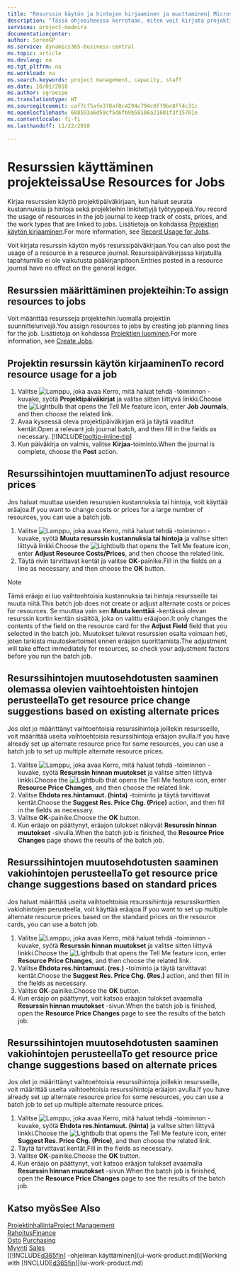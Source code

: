 ```yaml
---
title: "Resurssin käytön ja hintojen kirjaaminen ja muuttaminen| Microsoft Docs"
description: "Tässä ohjeaiheessa kerrotaan, miten voit kirjata projektiin liitetyn resurssin käytön tai kulutuksen sekä seurata ja hallinta kustannuksia, hintoja ja työtyyppejä."
services: project-madeira
documentationcenter: 
author: SorenGP
ms.service: dynamics365-business-central
ms.topic: article
ms.devlang: na
ms.tgt_pltfrm: na
ms.workload: na
ms.search.keywords: project management, capacity, staff
ms.date: 10/01/2018
ms.author: sgroespe
ms.translationtype: HT
ms.sourcegitcommit: caf7cf5afe370af0c4294c794c0ff9bc8ff4c31c
ms.openlocfilehash: 688593a6d59cf5d6fb9b58106a21601f3f15781e
ms.contentlocale: fi-fi
ms.lasthandoff: 11/22/2018

---
```

# <a name="use-resources-for-jobs"></a><span data-ttu-id="ccff4-103">Resurssien käyttäminen projekteissa</span><span class="sxs-lookup"><span data-stu-id="ccff4-103">Use Resources for Jobs</span></span>
<span data-ttu-id="ccff4-104">Kirjaa resurssien käyttö projektipäiväkirjaan, kun haluat seurata kustannuksia ja hintoja sekä projekteihin linkitettyjä työtyyppejä.</span><span class="sxs-lookup"><span data-stu-id="ccff4-104">You record the usage of resources in the job journal to keep track of costs, prices, and the work types that are linked to jobs.</span></span> <span data-ttu-id="ccff4-105">Lisätietoja on kohdassa [Projektien käytön kirjaaminen](projects-how-record-job-usage.md).</span><span class="sxs-lookup"><span data-stu-id="ccff4-105">For more information, see [Record Usage for Jobs](projects-how-record-job-usage.md).</span></span>

<span data-ttu-id="ccff4-106">Voit kirjata resurssin käytön myös resurssipäiväkirjaan.</span><span class="sxs-lookup"><span data-stu-id="ccff4-106">You can also post the usage of a resource in a resource journal.</span></span> <span data-ttu-id="ccff4-107">Resurssipäiväkirjassa kirjatuilla tapahtumilla ei ole vaikutusta pääkirjanpitoon.</span><span class="sxs-lookup"><span data-stu-id="ccff4-107">Entries posted in a resource journal have no effect on the general ledger.</span></span>

## <a name="to-assign-resources-to-jobs"></a><span data-ttu-id="ccff4-108">Resurssien määrittäminen projekteihin:</span><span class="sxs-lookup"><span data-stu-id="ccff4-108">To assign resources to jobs</span></span>
<span data-ttu-id="ccff4-109">Voit määrittää resursseja projekteihin luomalla projektiin suunnittelurivejä.</span><span class="sxs-lookup"><span data-stu-id="ccff4-109">You assign resources to jobs by creating job planning lines for the job.</span></span> <span data-ttu-id="ccff4-110">Lisätietoja on kohdassa [Projektien luominen](projects-how-create-jobs.md).</span><span class="sxs-lookup"><span data-stu-id="ccff4-110">For more information, see [Create Jobs](projects-how-create-jobs.md).</span></span>

## <a name="to-record-resource-usage-for-a-job"></a><span data-ttu-id="ccff4-111">Projektin resurssin käytön kirjaaminen</span><span class="sxs-lookup"><span data-stu-id="ccff4-111">To record resource usage for a job</span></span>
1. <span data-ttu-id="ccff4-112">Valitse ![Lamppu, joka avaa Kerro, mitä haluat tehdä -toiminnon](media/ui-search/search_small.png "Kerro, mitä haluat tehdä") -kuvake, syötä **Projektipäiväkirjat** ja valitse sitten liittyvä linkki.</span><span class="sxs-lookup"><span data-stu-id="ccff4-112">Choose the ![Lightbulb that opens the Tell Me feature](media/ui-search/search_small.png "Tell me what you want to do") icon, enter **Job Journals**, and then choose the related link.</span></span>
2. <span data-ttu-id="ccff4-113">Avaa kyseessä oleva projektipäiväkirjan erä ja täytä vaaditut kentät.</span><span class="sxs-lookup"><span data-stu-id="ccff4-113">Open a relevant job journal batch, and then fill in the fields as necessary.</span></span> [!INCLUDE[tooltip-inline-tip](includes/tooltip-inline-tip_md.md)]
3. <span data-ttu-id="ccff4-114">Kun päiväkirja on valmis, valitse **Kirjaa**-toiminto.</span><span class="sxs-lookup"><span data-stu-id="ccff4-114">When the journal is complete, choose the **Post** action.</span></span>

## <a name="to-adjust-resource-prices"></a><span data-ttu-id="ccff4-115">Resurssihintojen muuttaminen</span><span class="sxs-lookup"><span data-stu-id="ccff4-115">To adjust resource prices</span></span>
<span data-ttu-id="ccff4-116">Jos haluat muuttaa useiden resurssien kustannuksia tai hintoja, voit käyttää eräajoa.</span><span class="sxs-lookup"><span data-stu-id="ccff4-116">If you want to change costs or prices for a large number of resources, you can use a batch job.</span></span>  

1. <span data-ttu-id="ccff4-117">Valitse ![Lamppu, joka avaa Kerro, mitä haluat tehdä -toiminnon](media/ui-search/search_small.png "Kerro, mitä haluat tehdä") -kuvake, syötä **Muuta resurssin kustannuksia tai hintoja** ja valitse sitten liittyvä linkki.</span><span class="sxs-lookup"><span data-stu-id="ccff4-117">Choose the ![Lightbulb that opens the Tell Me feature](media/ui-search/search_small.png "Tell me what you want to do") icon, enter **Adjust Resource Costs/Prices**, and then choose the related link.</span></span>
2. <span data-ttu-id="ccff4-118">Täytä rivin tarvittavat kentät ja valitse **OK**-painike.</span><span class="sxs-lookup"><span data-stu-id="ccff4-118">Fill in the fields on a line as necessary, and then choose the **OK** button.</span></span>

> [!NOTE]  
>   <span data-ttu-id="ccff4-119">Tämä eräajo ei luo vaihtoehtoisia kustannuksia tai hintoja resursseille tai muuta niitä.</span><span class="sxs-lookup"><span data-stu-id="ccff4-119">This batch job does not create or adjust alternate costs or prices for resources.</span></span> <span data-ttu-id="ccff4-120">Se muuttaa vain sen **Muuta kenttää** -kentässä olevan resurssin kortin kentän sisältöä, joka on valittu eräajoon.</span><span class="sxs-lookup"><span data-stu-id="ccff4-120">It only changes the contents of the field on the resource card for the **Adjust Field** field that you selected in the batch job.</span></span> <span data-ttu-id="ccff4-121">Muutokset tulevat resurssien osalta voimaan heti, joten tarkista muutoskertoimet ennen eräajon suorittamista.</span><span class="sxs-lookup"><span data-stu-id="ccff4-121">The adjustment will take effect immediately for resources, so check your adjustment factors before you run the batch job.</span></span>

## <a name="to-get-resource-price-change-suggestions-based-on-existing-alternate-prices"></a><span data-ttu-id="ccff4-122">Resurssihintojen muutosehdotusten saaminen olemassa olevien vaihtoehtoisten hintojen perusteella</span><span class="sxs-lookup"><span data-stu-id="ccff4-122">To get resource price change suggestions based on existing alternate prices</span></span>
<span data-ttu-id="ccff4-123">Jos olet jo määrittänyt vaihtoehtoisia resurssihintoja joillekin resursseille, voit määrittää useita vaihtoehtoisia resurssihintoja eräajon avulla.</span><span class="sxs-lookup"><span data-stu-id="ccff4-123">If you have already set up alternate resource price for some resources, you can use a batch job to set up multiple alternate resource prices.</span></span>

1. <span data-ttu-id="ccff4-124">Valitse ![Lamppu, joka avaa Kerro, mitä haluat tehdä -toiminnon](media/ui-search/search_small.png "Kerro, mitä haluat tehdä") -kuvake, syötä **Resurssin hinnan muutokset** ja valitse sitten liittyvä linkki.</span><span class="sxs-lookup"><span data-stu-id="ccff4-124">Choose the ![Lightbulb that opens the Tell Me feature](media/ui-search/search_small.png "Tell me what you want to do") icon, enter **Resource Price Changes**, and then choose the related link.</span></span>
2. <span data-ttu-id="ccff4-125">Valitse **Ehdota res.hintamuut. (hinta)** -toiminto ja täytä tarvittavat kentät.</span><span class="sxs-lookup"><span data-stu-id="ccff4-125">Choose the **Suggest Res. Price Chg. (Price)** action, and then fill in the fields as necessary.</span></span>
3. <span data-ttu-id="ccff4-126">Valitse **OK**-painike.</span><span class="sxs-lookup"><span data-stu-id="ccff4-126">Choose the **OK** button.</span></span>  
4. <span data-ttu-id="ccff4-127">Kun eräajo on päättynyt, eräajon tulokset näkyvät **Resurssin hinnan muutokset** -sivulla.</span><span class="sxs-lookup"><span data-stu-id="ccff4-127">When the batch job is finished, the **Resource Price Changes** page shows the results of the batch job.</span></span>

## <a name="to-get-resource-price-change-suggestions-based-on-standard-prices"></a><span data-ttu-id="ccff4-128">Resurssihintojen muutosehdotusten saaminen vakiohintojen perusteella</span><span class="sxs-lookup"><span data-stu-id="ccff4-128">To get resource price change suggestions based on standard prices</span></span>
<span data-ttu-id="ccff4-129">Jos haluat määrittää useita vaihtoehtoisia resurssihintoja resurssikorttien vakiohintojen perusteella, voit käyttää eräajoa.</span><span class="sxs-lookup"><span data-stu-id="ccff4-129">If you want to set up multiple alternate resource prices based on the standard prices on the resource cards, you can use a batch job.</span></span>  

1. <span data-ttu-id="ccff4-130">Valitse ![Lamppu, joka avaa Kerro, mitä haluat tehdä -toiminnon](media/ui-search/search_small.png "Kerro, mitä haluat tehdä") -kuvake, syötä **Resurssin hinnan muutokset** ja valitse sitten liittyvä linkki.</span><span class="sxs-lookup"><span data-stu-id="ccff4-130">Choose the ![Lightbulb that opens the Tell Me feature](media/ui-search/search_small.png "Tell me what you want to do") icon, enter **Resource Price Changes**, and then choose the related link.</span></span>
2. <span data-ttu-id="ccff4-131">Valitse **Ehdota res.hintamuut. (res.)** -toiminto ja täytä tarvittavat kentät.</span><span class="sxs-lookup"><span data-stu-id="ccff4-131">Choose the **Suggest Res. Price Chg. (Res.)** action, and then fill in the fields as necessary.</span></span>  
3. <span data-ttu-id="ccff4-132">Valitse **OK**-painike.</span><span class="sxs-lookup"><span data-stu-id="ccff4-132">Choose the **OK** button.</span></span>  
4. <span data-ttu-id="ccff4-133">Kun eräajo on päättynyt, voit katsoa eräajon tulokset avaamalla **Resurssin hinnan muutokset** -sivun.</span><span class="sxs-lookup"><span data-stu-id="ccff4-133">When the batch job is finished, open the **Resource Price Changes** page to see the results of the batch job.</span></span>

## <a name="to-get-resource-price-change-suggestions-based-on-alternate-prices"></a><span data-ttu-id="ccff4-134">Resurssihintojen muutosehdotusten saaminen vakiohintojen perusteella</span><span class="sxs-lookup"><span data-stu-id="ccff4-134">To get resource price change suggestions based on alternate prices</span></span>
<span data-ttu-id="ccff4-135">Jos olet jo määrittänyt vaihtoehtoisia resurssihintoja joillekin resursseille, voit määrittää useita vaihtoehtoisia resurssihintoja eräajon avulla.</span><span class="sxs-lookup"><span data-stu-id="ccff4-135">If you have already set up alternate resource price for some resources, you can use a batch job to set up multiple alternate resource prices.</span></span>

1. <span data-ttu-id="ccff4-136">Valitse ![Lamppu, joka avaa Kerro, mitä haluat tehdä -toiminnon](media/ui-search/search_small.png "Kerro, mitä haluat tehdä") -kuvake, syötä **Ehdota res.hintamuut. (hinta)** ja valitse sitten liittyvä linkki.</span><span class="sxs-lookup"><span data-stu-id="ccff4-136">Choose the ![Lightbulb that opens the Tell Me feature](media/ui-search/search_small.png "Tell me what you want to do") icon, enter **Suggest Res. Price Chg. (Price)**, and then choose the related link.</span></span>  
2. <span data-ttu-id="ccff4-137">Täytä tarvittavat kentät.</span><span class="sxs-lookup"><span data-stu-id="ccff4-137">Fill in the fields as necessary.</span></span>
3. <span data-ttu-id="ccff4-138">Valitse **OK**-painike.</span><span class="sxs-lookup"><span data-stu-id="ccff4-138">Choose the **OK** button.</span></span>  
4. <span data-ttu-id="ccff4-139">Kun eräajo on päättynyt, voit katsoa eräajon tulokset avaamalla **Resurssin hinnan muutokset** -sivun.</span><span class="sxs-lookup"><span data-stu-id="ccff4-139">When the batch job is finished, open the **Resource Price Changes** page to see the results of the batch job.</span></span>

## <a name="see-also"></a><span data-ttu-id="ccff4-140">Katso myös</span><span class="sxs-lookup"><span data-stu-id="ccff4-140">See Also</span></span>
[<span data-ttu-id="ccff4-141">Projektinhallinta</span><span class="sxs-lookup"><span data-stu-id="ccff4-141">Project Management</span></span>](projects-manage-projects.md)  
[<span data-ttu-id="ccff4-142">Rahoitus</span><span class="sxs-lookup"><span data-stu-id="ccff4-142">Finance</span></span>](finance.md)  
<span data-ttu-id="ccff4-143">[Osto](purchasing-manage-purchasing.md)       </span><span class="sxs-lookup"><span data-stu-id="ccff4-143">[Purchasing](purchasing-manage-purchasing.md)       </span></span>  
<span data-ttu-id="ccff4-144">[Myynti](sales-manage-sales.md)   </span><span class="sxs-lookup"><span data-stu-id="ccff4-144">[Sales](sales-manage-sales.md)   </span></span>  
<span data-ttu-id="ccff4-145">[[!INCLUDE[d365fin](includes/d365fin_md.md)] -ohjelman käyttäminen](ui-work-product.md)</span><span class="sxs-lookup"><span data-stu-id="ccff4-145">[Working with [!INCLUDE[d365fin](includes/d365fin_md.md)]](ui-work-product.md)</span></span>  

